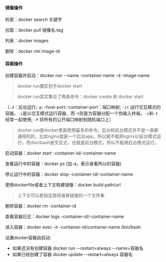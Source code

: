 #### 镜像操作

检索：docker search 关键字

拉取：docker pull 镜像名:tag

列表：docker images

删除：docker rmi image-id

#### 容器操作

创建容器并启动：docker run --name -container-name -d -image-name

> docker run要区别于docker start
>
> docker run其实集合了两条命令：docker create 和 docker start

（`-d`：后台运行;`-p`: -host-port:-container-port：端口映射; `-it`  运行交互模式的容器，`-i`是以交互模式运行容器，而`-t`则是为容器分配一个伪输入终端，`-i`和`-t`经常一起使用; `-P` 将所有的公开端口映射到随机端口上）

> docker run是docker里面使用最多的命令，后台和前台模式并不是一直都通用的的，比如nginx就是一个后台app，所以就不能把nginx以前台模式运行，而/bin/bash是交互式，也就是前台模式，所以不能用后台模式运行。

启动容器：docker start -container-id/-container-name

查看运行中的容器：docker ps (加-a，表示查看所以的容器)

停止运行中的容器：docker stop -container-id/-container-name

使用dockerfile或者上下文构建镜像：docker build path/url

> 上下文可以是指定路径或者链接的一个文件集

删除容器：docker rm -container-id

查看容器日志：docker logs -container-id/-container-name

进入容器：docker exec -it -container-id/container-name /bin/bash

设置docker容器自启动:

- 如果还没有创建容器
  docker run --restart=always --name=容器名
- 如果已经创建了容器
  docker update --restart=always 容器名